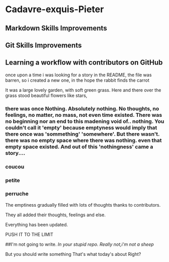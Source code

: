 # Cadavre-exquis-Pieter

## Markdown Skills Improvements
## Git Skills Improvements
## Learning a workflow with contributors on GitHub

once upon a time i was looking for a story in the README,
the file was barren, so i created a new one,
in the hope the rabbit finds the carrot


It was a large lovely garden,
 with soft green grass.
  Here and there over the grass stood beautiful flowers like stars,

### there was once Nothing. Absolutely nothing. No thoughts, no feelings, no matter, no mass, not even time existed. There was no beginning nor an end to this madening void of.. nothing. You couldn't call it 'empty' because emptyness would imply that there once was 'sommething' 'somewhere'. But there wasn't. there was no empty space where there was nothing. even that empty space existed. And out of this 'nothingness' came a story....


### coucou
### petite
### perruche

The emptiness gradually filled with lots of thoughts thanks to contributors.

They all added their thoughts, feelings and else.

Everything has been updated.

PUSH IT TO THE LIMIT

##I'm not going to write.
_In your stupid repo._
*Really not,i'm not a sheep*

But you should write something
That's what today's about
Right?
